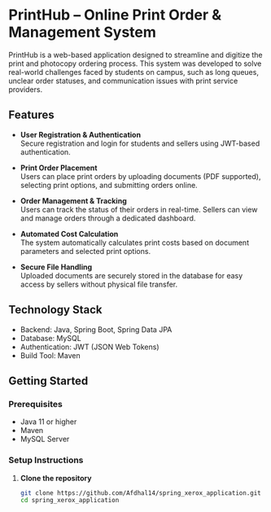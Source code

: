# PrintHub – Online Print Order & Management System

PrintHub is a web-based application designed to streamline and digitize the print and photocopy ordering process. This system was developed to solve real-world challenges faced by students on campus, such as long queues, unclear order statuses, and communication issues with print service providers.

## Features

- **User Registration & Authentication**  
  Secure registration and login for students and sellers using JWT-based authentication.

- **Print Order Placement**  
  Users can place print orders by uploading documents (PDF supported), selecting print options, and submitting orders online.

- **Order Management & Tracking**  
  Users can track the status of their orders in real-time. Sellers can view and manage orders through a dedicated dashboard.

- **Automated Cost Calculation**  
  The system automatically calculates print costs based on document parameters and selected print options.

- **Secure File Handling**  
  Uploaded documents are securely stored in the database for easy access by sellers without physical file transfer.

## Technology Stack

- Backend: Java, Spring Boot, Spring Data JPA  
- Database: MySQL  
- Authentication: JWT (JSON Web Tokens)  
- Build Tool: Maven

## Getting Started

### Prerequisites

- Java 11 or higher  
- Maven  
- MySQL Server

### Setup Instructions

1. **Clone the repository**  
   ```bash
   git clone https://github.com/Afdhal14/spring_xerox_application.git
   cd spring_xerox_application

